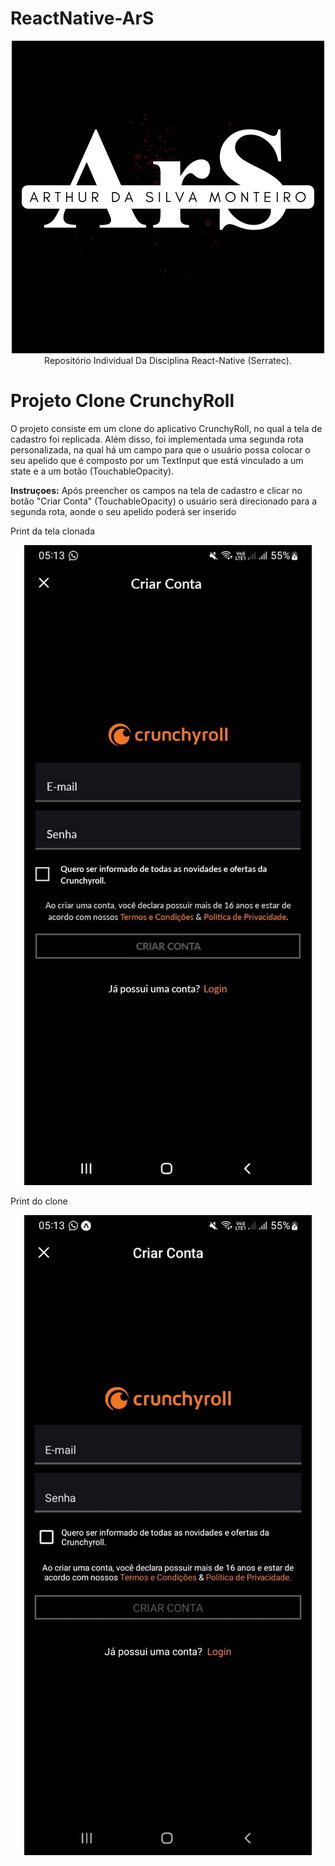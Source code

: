 # ReactNative-ArS

<div align="center">
  <img  src="./assets/logo_individual.png">
</div>
<div align="center">
    Repositório Individual Da Disciplina React-Native (Serratec).
</div>


# Projeto Clone CrunchyRoll

O projeto consiste em um clone do aplicativo CrunchyRoll, no qual a tela de cadastro foi replicada. Além disso, foi implementada uma segunda rota personalizada, na qual há um campo para que o usuário possa colocar o seu apelido que é composto por um TextInput que está vinculado a um state e a um botão (TouchableOpacity). 


<strong>Instruçoes:</strong>
Após preencher os campos na tela de cadastro e clicar no botão "Criar Conta" (TouchableOpacity) o usuário será direcionado para a segunda rota, aonde o seu apelido poderá ser inserido


Print da tela clonada
<div align="center">
 <img src="./assets/Tela Clonada.jpeg">
</div>

Print do clone
<div align="center">

  <img  src="./assets/Clone.jpeg">
</div>

